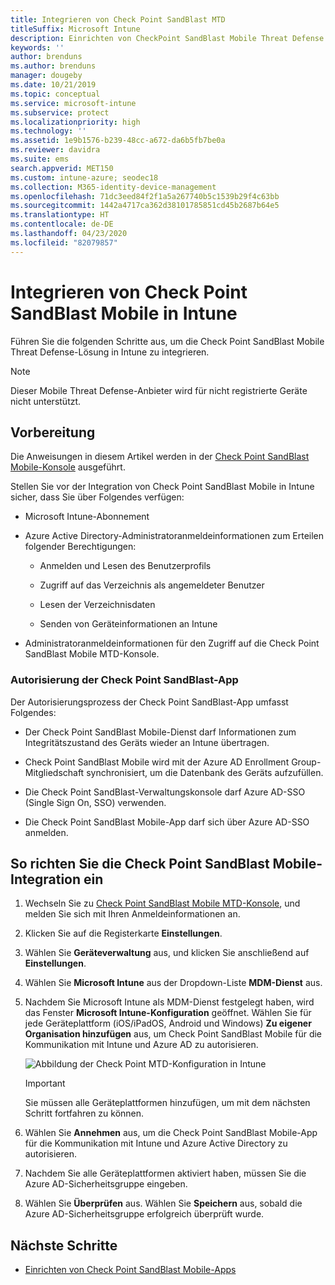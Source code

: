 ```yaml
---
title: Integrieren von Check Point SandBlast MTD
titleSuffix: Microsoft Intune
description: Einrichten von CheckPoint SandBlast Mobile Threat Defense (MTD) in Intune, um den Zugriff von mobilen Geräten auf Ihre Unternehmensressourcen zu steuern.
keywords: ''
author: brenduns
ms.author: brenduns
manager: dougeby
ms.date: 10/21/2019
ms.topic: conceptual
ms.service: microsoft-intune
ms.subservice: protect
ms.localizationpriority: high
ms.technology: ''
ms.assetid: 1e9b1576-b239-48cc-a672-da6b5fb7be0a
ms.reviewer: davidra
ms.suite: ems
search.appverid: MET150
ms.custom: intune-azure; seodec18
ms.collection: M365-identity-device-management
ms.openlocfilehash: 71dc3eed84f2f1a5a267740b5c1539b29f4c63bb
ms.sourcegitcommit: 1442a4717ca362d38101785851cd45b2687b64e5
ms.translationtype: HT
ms.contentlocale: de-DE
ms.lasthandoff: 04/23/2020
ms.locfileid: "82079857"
---
```

# <a name="integrate-check-point-sandblast-mobile-with-intune"></a>Integrieren von Check Point SandBlast Mobile in Intune

Führen Sie die folgenden Schritte aus, um die Check Point SandBlast Mobile Threat Defense-Lösung in Intune zu integrieren.

> [!NOTE]
> Dieser Mobile Threat Defense-Anbieter wird für nicht registrierte Geräte nicht unterstützt.

## <a name="before-you-begin"></a>Vorbereitung

Die Anweisungen in diesem Artikel werden in der [Check Point SandBlast Mobile-Konsole](https://intune-4.eu1.locsec.net/) ausgeführt. 

Stellen Sie vor der Integration von Check Point SandBlast Mobile in Intune sicher, dass Sie über Folgendes verfügen:

- Microsoft Intune-Abonnement

- Azure Active Directory-Administratoranmeldeinformationen zum Erteilen folgender Berechtigungen:

  - Anmelden und Lesen des Benutzerprofils

  - Zugriff auf das Verzeichnis als angemeldeter Benutzer

  - Lesen der Verzeichnisdaten

  - Senden von Geräteinformationen an Intune

- Administratoranmeldeinformationen für den Zugriff auf die Check Point SandBlast Mobile MTD-Konsole.

### <a name="check-point-sandblast-app-authorization"></a>Autorisierung der Check Point SandBlast-App

Der Autorisierungsprozess der Check Point SandBlast-App umfasst Folgendes:

- Der Check Point SandBlast Mobile-Dienst darf Informationen zum Integritätszustand des Geräts wieder an Intune übertragen.

- Check Point SandBlast Mobile wird mit der Azure AD Enrollment Group-Mitgliedschaft synchronisiert, um die Datenbank des Geräts aufzufüllen.

- Die Check Point SandBlast-Verwaltungskonsole darf Azure AD-SSO (Single Sign On, SSO) verwenden.

- Die Check Point SandBlast Mobile-App darf sich über Azure AD-SSO anmelden.

## <a name="to-set-up-check-point-sandblast-mobile-integration"></a>So richten Sie die Check Point SandBlast Mobile-Integration ein

1. Wechseln Sie zu [Check Point SandBlast Mobile MTD-Konsole](https://intune-4.eu1.locsec.net/), und melden Sie sich mit Ihren Anmeldeinformationen an.

2. Klicken Sie auf die Registerkarte **Einstellungen**.

3. Wählen Sie **Geräteverwaltung** aus, und klicken Sie anschließend auf **Einstellungen**.

4. Wählen Sie **Microsoft Intune** aus der Dropdown-Liste **MDM-Dienst** aus.

5. Nachdem Sie Microsoft Intune als MDM-Dienst festgelegt haben, wird das Fenster **Microsoft Intune-Konfiguration** geöffnet. Wählen Sie für jede Geräteplattform (iOS/iPadOS, Android und Windows) **Zu eigener Organisation hinzufügen** aus, um Check Point SandBlast Mobile für die Kommunikation mit Intune und Azure AD zu autorisieren.

    ![Abbildung der Check Point MTD-Konfiguration in Intune](./media/checkpoint-sandblast-mobile-mtd-connector-integration/checkpoint-MTD-1.PNG)

    > [!IMPORTANT]
    > Sie müssen alle Geräteplattformen hinzufügen, um mit dem nächsten Schritt fortfahren zu können.

6. Wählen Sie **Annehmen** aus, um die Check Point SandBlast Mobile-App für die Kommunikation mit Intune und Azure Active Directory zu autorisieren.

7. Nachdem Sie alle Geräteplattformen aktiviert haben, müssen Sie die Azure AD-Sicherheitsgruppe eingeben.

8. Wählen Sie **Überprüfen** aus. Wählen Sie **Speichern** aus, sobald die Azure AD-Sicherheitsgruppe erfolgreich überprüft wurde.

## <a name="next-steps"></a>Nächste Schritte

- [Einrichten von Check Point SandBlast Mobile-Apps](mtd-apps-ios-app-configuration-policy-add-assign.md)
